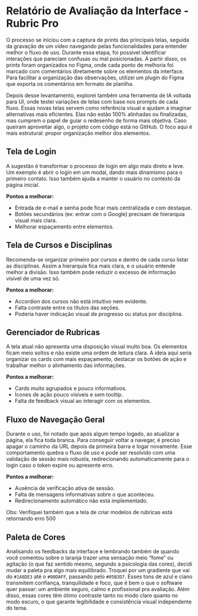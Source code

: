 # Relatório de Avaliação da Interface - Rubric Pro

O processo se iniciou com a captura de prints das principais telas, seguida da gravação de um vídeo navegando pelas funcionalidades para entender melhor o fluxo de uso. Durante essa etapa, foi possível identificar interações que pareciam confusas ou mal posicionadas. A partir disso, os prints foram organizados no Figma, onde cada ponto de melhoria foi marcado com comentários diretamente sobre os elementos da interface. Para facilitar a organização das observações, utilizei um plugin do Figma que exporta os comentários em formato de planilha.

Depois desse levantamento, explorei também uma ferramenta de IA voltada para UI, onde testei variações de telas com base nos prompts de cada fluxo. Essas novas telas servem como referência visual e ajudam a imaginar alternativas mais eficientes. Elas não estão 100% alinhadas ou finalizadas, mas cumprem o papel de guiar o redesenho de forma mais objetiva. Caso queiram aproveitar algo, o projeto com código está no GitHub. O foco aqui é mais estrutural: propor organização melhor dos elementos.

## Tela de Login

A sugestão é transformar o processo de login em algo mais direto e leve. Um exemplo é abrir o login em um modal, dando mais dinamismo para o primeiro contato. Isso também ajuda a manter o usuário no contexto da página inicial.

**Pontos a melhorar:**

- Entrada de e-mail e senha pode ficar mais centralizada e com destaque.
- Botões secundários (ex: entrar com o Google) precisam de hierarquia visual mais clara.
- Melhorar espaçamento entre elementos.

## Tela de Cursos e Disciplinas

Recomenda-se organizar primeiro por cursos e dentro de cada curso listar as disciplinas. Assim a hierarquia fica mais clara, e o usuário entende melhor a divisão. Isso também pode reduzir o excesso de informação visível de uma vez só.

**Pontos a melhorar:**

- Accordion dos cursos não está intuitivo nem evidente.
- Falta contraste entre os títulos das seções.
- Poderia haver indicação visual de progresso ou status por disciplina.

## Gerenciador de Rubricas

A tela atual não apresenta uma disposição visual muito boa. Os elementos ficam meio soltos e não existe uma ordem de leitura clara. A ideia aqui seria organizar os cards com mais espaçamento, destacar os botões de ação e trabalhar melhor o alinhamento das informações.

**Pontos a melhorar:**

- Cards muito agrupados e pouco informativos.
- Ícones de ação pouco visíveis e sem tooltip.
- Falta de feedback visual ao interagir com os elementos.

## Fluxo de Navegação Geral

Durante o uso, foi notado que após algum tempo logado, ao atualizar a página, ela fica toda branca. Para conseguir voltar a navegar, é preciso apagar o caminho da URL depois da primeira barra e logar novamente. Esse comportamento quebra o fluxo de uso e pode ser resolvido com uma validação de sessão mais robusta, redirecionando automaticamente para o login caso o token expire ou apresente erro.

**Pontos a melhorar:**

- Ausência de verificação ativa de sessão.
- Falta de mensagens informativas sobre o que aconteceu.
- Redirecionamento automático não está implementado.



Obs: Verifiquei também que a tela de criar modelos de rubricas está retornando erro 500

## Paleta de Cores

Analisando os feedbacks da interface e lembrando também de quando você comentou sobre o laranja trazer uma sensação meio “fome” ou agitação (o que faz sentido mesmo, segundo a psicologia das cores), decidi mudar a paleta pra algo mais equilibrado. Troquei por um gradiente que vai do `#1A8DE3` até o `#00DAFF`, passando pelo `#05B3D7`. Esses tons de azul e ciano transmitem confiança, tranquilidade e foco, que é bem o que o software quer passar: um ambiente seguro, calmo e profissional pra avaliação. Além disso, essas cores têm ótimo contraste tanto no modo claro quanto no modo escuro, o que garante legibilidade e consistência visual independente do tema.

